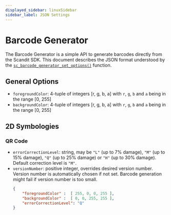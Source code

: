 ```yaml
---
displayed_sidebar: linuxSidebar
sidebar_label: JSON Settings
---
```


# Barcode Generator

The Barcode Generator is a simple API to generate barcodes directly from the Scandit SDK. This document describes the JSON format understood by the [`sc_barcode_generator_set_options()`](https://docs.scandit.com/stable/c_api/struct_sc_barcode_generator.html#a045a2b9474895067e8eb1610ae6c5fef) function.

## General Options

* `foregroundColor`: 4-tuple of integers [r, g, b, a] with `r`, `g`, `b` and `a` being in the range [0, 255]
* `backgroundColor`: 4-tuple of integers [r, g, b, a] with `r`, `g`, `b` and `a` being in the range [0, 255]

## 2D Symbologies

### QR Code

* `errorCorrectionLevel`: string, may be `"L"` (up to 7% damage), `"M"` (up to 15% damage), `"Q"` (up to 25% damage) or `"H"` (up to 30% damage). Default correction level is `"M"`.
* `versionNumber`: positive integer, overrides desired version number. Version number is automatically chosen if not set. Barcode generation might fail if version number is too small.
    ```json
    {
        "foregroundColor" :  [ 255, 0, 0, 255 ],
        "backgroundColor" :  [ 0, 0, 255, 255 ],
        "errorCorrectionLevel": "Q"
    }
    ```
